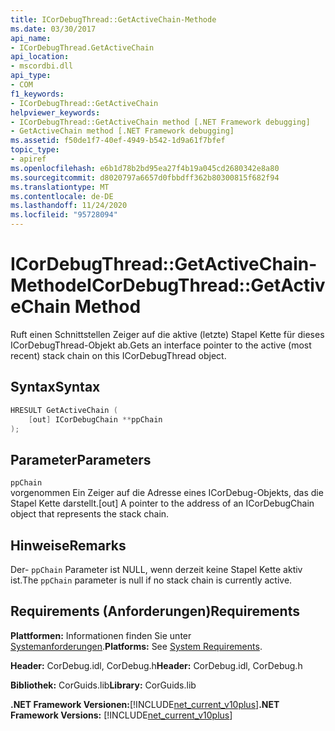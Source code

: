 ```yaml
---
title: ICorDebugThread::GetActiveChain-Methode
ms.date: 03/30/2017
api_name:
- ICorDebugThread.GetActiveChain
api_location:
- mscordbi.dll
api_type:
- COM
f1_keywords:
- ICorDebugThread::GetActiveChain
helpviewer_keywords:
- ICorDebugThread::GetActiveChain method [.NET Framework debugging]
- GetActiveChain method [.NET Framework debugging]
ms.assetid: f50de1f7-40ef-4949-b542-1d9a61f7bfef
topic_type:
- apiref
ms.openlocfilehash: e6b1d78b2bd95ea27f4b19a045cd2680342e8a80
ms.sourcegitcommit: d8020797a6657d0fbbdff362b80300815f682f94
ms.translationtype: MT
ms.contentlocale: de-DE
ms.lasthandoff: 11/24/2020
ms.locfileid: "95728094"
---
```

# <a name="icordebugthreadgetactivechain-method"></a><span data-ttu-id="ffa9c-102">ICorDebugThread::GetActiveChain-Methode</span><span class="sxs-lookup"><span data-stu-id="ffa9c-102">ICorDebugThread::GetActiveChain Method</span></span>

<span data-ttu-id="ffa9c-103">Ruft einen Schnittstellen Zeiger auf die aktive (letzte) Stapel Kette für dieses ICorDebugThread-Objekt ab.</span><span class="sxs-lookup"><span data-stu-id="ffa9c-103">Gets an interface pointer to the active (most recent) stack chain on this ICorDebugThread object.</span></span>  
  
## <a name="syntax"></a><span data-ttu-id="ffa9c-104">Syntax</span><span class="sxs-lookup"><span data-stu-id="ffa9c-104">Syntax</span></span>  
  
```cpp  
HRESULT GetActiveChain (  
    [out] ICorDebugChain **ppChain  
);  
```  
  
## <a name="parameters"></a><span data-ttu-id="ffa9c-105">Parameter</span><span class="sxs-lookup"><span data-stu-id="ffa9c-105">Parameters</span></span>  

 `ppChain`  
 <span data-ttu-id="ffa9c-106">vorgenommen Ein Zeiger auf die Adresse eines ICorDebug-Objekts, das die Stapel Kette darstellt.</span><span class="sxs-lookup"><span data-stu-id="ffa9c-106">[out] A pointer to the address of an ICorDebugChain object that represents the stack chain.</span></span>  
  
## <a name="remarks"></a><span data-ttu-id="ffa9c-107">Hinweise</span><span class="sxs-lookup"><span data-stu-id="ffa9c-107">Remarks</span></span>  

 <span data-ttu-id="ffa9c-108">Der- `ppChain` Parameter ist NULL, wenn derzeit keine Stapel Kette aktiv ist.</span><span class="sxs-lookup"><span data-stu-id="ffa9c-108">The `ppChain` parameter is null if no stack chain is currently active.</span></span>  
  
## <a name="requirements"></a><span data-ttu-id="ffa9c-109">Requirements (Anforderungen)</span><span class="sxs-lookup"><span data-stu-id="ffa9c-109">Requirements</span></span>  

 <span data-ttu-id="ffa9c-110">**Plattformen:** Informationen finden Sie unter [Systemanforderungen](../../get-started/system-requirements.md).</span><span class="sxs-lookup"><span data-stu-id="ffa9c-110">**Platforms:** See [System Requirements](../../get-started/system-requirements.md).</span></span>  
  
 <span data-ttu-id="ffa9c-111">**Header:** CorDebug.idl, CorDebug.h</span><span class="sxs-lookup"><span data-stu-id="ffa9c-111">**Header:** CorDebug.idl, CorDebug.h</span></span>  
  
 <span data-ttu-id="ffa9c-112">**Bibliothek:** CorGuids.lib</span><span class="sxs-lookup"><span data-stu-id="ffa9c-112">**Library:** CorGuids.lib</span></span>  
  
 <span data-ttu-id="ffa9c-113">**.NET Framework Versionen:**[!INCLUDE[net_current_v10plus](../../../../includes/net-current-v10plus-md.md)]</span><span class="sxs-lookup"><span data-stu-id="ffa9c-113">**.NET Framework Versions:** [!INCLUDE[net_current_v10plus](../../../../includes/net-current-v10plus-md.md)]</span></span>
